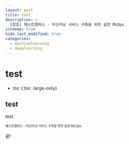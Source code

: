 ```yaml
---
layout: post
title: test
description: >
  [참조] 패스트캠퍼스 - 머신러닝 서비스 구축을 위한 실전 MLOps
sitemap: true
hide_last_modified: true
categories:
  - machinelearning
  - deeplearning
---
```


# test

* toc
{:toc .large-only}

## test

test



<span style="font-size:70%">패스트캠퍼스 - 머신러닝 서비스 구축을 위한 실전 MLOps

끝!

